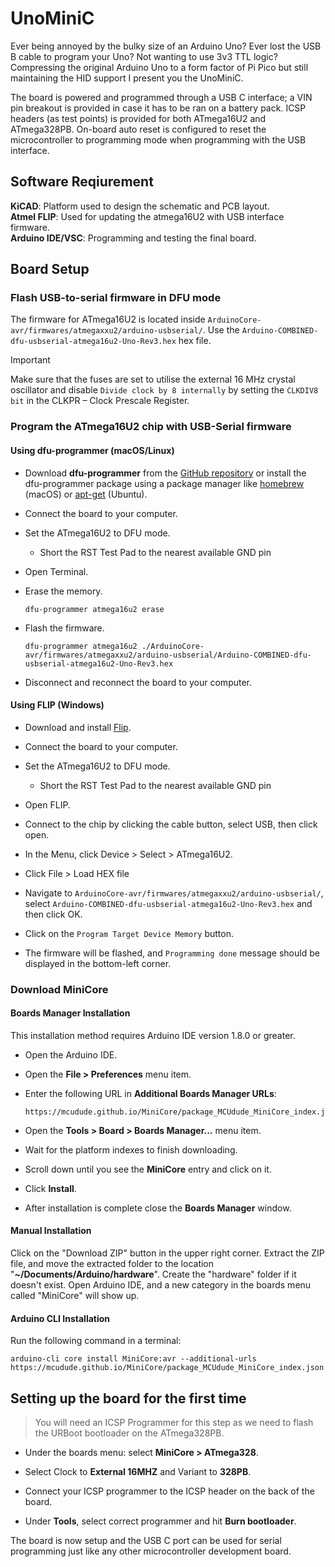 # UnoMiniC

Ever being annoyed by the bulky size of an Arduino Uno? Ever lost the USB B cable to program your Uno? Not wanting to use 3v3 TTL logic? Compressing the original Arduino Uno to a form factor of Pi Pico but still maintaining the HID support I present you the UnoMiniC.

The board is powered and programmed through a USB C interface; a VIN pin breakout is provided in case it has to be ran on a battery pack. ICSP headers (as test points) is provided for  both  ATmega16U2  and  ATmega328PB.  On-board  auto  reset  is  configured  to  reset  the microcontroller  to programming  mode  when programming with  the  USB interface.

## Software Reqiurement  

**KiCAD**: Platform used to design the schematic and PCB layout.  
**Atmel FLIP**: Used for updating the atmega16U2 with USB interface firmware.  
**Arduino IDE/VSC**: Programming and testing the final board.

## Board Setup

### Flash USB-to-serial firmware in DFU mode

The firmware for ATmega16U2 is located inside `ArduinoCore-avr/firmwares/atmegaxxu2/arduino-usbserial/`.
Use the `Arduino-COMBINED-dfu-usbserial-atmega16u2-Uno-Rev3.hex` hex file.

> [!IMPORTANT]  
> Make sure that the fuses are set to utilise the external 16 MHz crystal oscillator and disable ```Divide clock by 8 internally``` by setting the ```CLKDIV8 bit``` in the CLKPR – Clock Prescale Register.

### Program the ATmega16U2 chip with USB-Serial firmware

#### Using dfu-programmer (macOS/Linux)

* Download **dfu-programmer** from the [GitHub repository](https://github.com/dfu-programmer/dfu-programmer/releases) or install the dfu-programmer package using a package manager like [homebrew](https://brew.sh/index) (macOS) or [apt-get](https://manpages.ubuntu.com/manpages/kinetic/en/man8/apt-get.8.html) (Ubuntu).

* Connect the board to your computer.

* Set the ATmega16U2 to DFU mode.
   - Short the RST Test Pad to the nearest available GND pin

* Open Terminal.

* Erase the memory.
   ```
   dfu-programmer atmega16u2 erase
   ```
* Flash the firmware.
   ```
   dfu-programmer atmega16u2 ./ArduinoCore-avr/firmwares/atmegaxxu2/arduino-usbserial/Arduino-COMBINED-dfu-usbserial-atmega16u2-Uno-Rev3.hex
   ```
* Disconnect and reconnect the board to your computer.

#### Using FLIP (Windows)

* Download and install [Flip](https://www.microchip.com/en-us/development-tool/flip).

* Connect the board to your computer.

* Set the ATmega16U2 to DFU mode.
   - Short the RST Test Pad to the nearest available GND pin

* Open FLIP.

* Connect to the chip by clicking the cable button, select USB, then click open.

* In the Menu, click Device > Select > ATmega16U2.

* Click File > Load HEX file

* Navigate to `ArduinoCore-avr/firmwares/atmegaxxu2/arduino-usbserial/`, select `Arduino-COMBINED-dfu-usbserial-atmega16u2-Uno-Rev3.hex` and then click OK.

* Click on the `Program Target Device Memory` button.

* The firmware will be flashed, and `Programming done` message should be displayed in the bottom-left corner.

### Download MiniCore 
#### Boards Manager Installation
This installation method requires Arduino IDE version 1.8.0 or greater.

* Open the Arduino IDE.

* Open the **File > Preferences** menu item.

* Enter the following URL in **Additional Boards Manager URLs**:

    ```
    https://mcudude.github.io/MiniCore/package_MCUdude_MiniCore_index.json
    ```

* Open the **Tools > Board > Boards Manager...** menu item.

* Wait for the platform indexes to finish downloading.

* Scroll down until you see the **MiniCore** entry and click on it.

* Click **Install**.

* After installation is complete close the **Boards Manager** window.

#### Manual Installation
Click on the "Download ZIP" button in the upper right corner. Extract the ZIP file, and move the extracted folder to the location "**~/Documents/Arduino/hardware**". Create the "hardware" folder if it doesn't exist.
Open Arduino IDE, and a new category in the boards menu called "MiniCore" will show up.

#### Arduino CLI Installation
Run the following command in a terminal:

```
arduino-cli core install MiniCore:avr --additional-urls https://mcudude.github.io/MiniCore/package_MCUdude_MiniCore_index.json
```

## Setting up the board for the first time

> You will need an ICSP Programmer for this step as we need to flash the URBoot bootloader on the ATmega328PB.

* Under the boards menu: select **MiniCore > ATmega328**.

* Select Clock to **External 16MHZ** and Variant to **328PB**.

* Connect your ICSP programmer to the ICSP header on the back of the board.  

* Under **Tools**, select correct programmer and hit **Burn bootloader**.
  

The board is now setup and the USB C port can be used for serial programming just like any other microcontroller development board.
